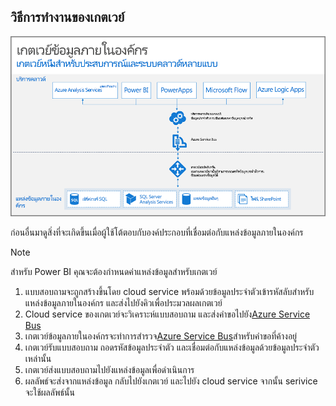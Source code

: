 ## <a name="how-the-gateway-works"></a>วิธีการทำงานของเกตเวย์
![On-prem-data-gateway-how-it-works](./media/gateway-onprem-how-it-works-include/on-prem-data-gateway-how-it-works.png)

ก่อนอื่นมาดูสิ่งที่จะเกิดขึ้นเมื่อผู้ใช้โต้ตอบกับองค์ประกอบที่เชื่อมต่อกับแหล่งข้อมูลภายในองค์กร 

> [!NOTE]
> สำหรับ Power BI คุณจะต้องกำหนดค่าแหล่งข้อมูลสำหรับเกตเวย์
> 
> 

1. แบบสอบถามจะถูกสร้างขึ้นโดย cloud service พร้อมด้วยข้อมูลประจำตัวเข้ารหัสลับสำหรับแหล่งข้อมูลภายในองค์กร และส่งไปยังคิวเพื่อประมวลผลเกตเวย์
2. Cloud service ของเกตเวย์จะวิเคราะห์แบบสอบถาม และส่งคำขอไปยัง[Azure Service Bus](https://azure.microsoft.com/documentation/services/service-bus/)
3. เกตเวย์ข้อมูลภายในองค์กรจะทำการสำรวจ[Azure Service Bus](https://azure.microsoft.com/documentation/services/service-bus/)สำหรับคำขอที่ค้างอยู่
4. เกตเวย์รับแบบสอบถาม ถอดรหัสข้อมูลประจำตัว และเชื่อมต่อกับแหล่งข้อมูลด้วยข้อมูลประจำตัวเหล่านั้น
5. เกตเวย์ส่งแบบสอบถามไปยังแหล่งข้อมูลเพื่อดำเนินการ
6. ผลลัพธ์จะส่งจากแหล่งข้อมูล กลับไปยังเกตเวย์ และไปยัง cloud service จากนั้น serivice จะใช้ผลลัพธ์นั้น

